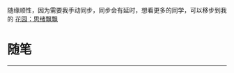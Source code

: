 随缘顺性，因为需要我手动同步，同步会有延时，想看更多的同学，可以移步到我的 [花园：思绪飘飘](https://www.yuque.com/yopai/vso99m)

# 随笔

----
<!-- 随笔卡片 -->
<articlecard-component type='essay'></articlecard-component>
